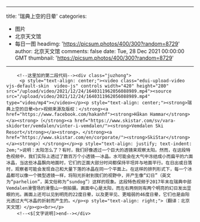 
---
title: '瑞典上空的日晕'
categories: 
 - 图片
 - 北京天文馆
 - 每日一图
headimg: 'https://picsum.photos/400/300?random=8729'
author: 北京天文馆
comments: false
date: Tue, 28 Dec 2021 00:00:00 GMT
thumbnail: 'https://picsum.photos/400/300?random=8729'
---

<div>   

        <!--这里加的第二段代码--><div class="juzhong">
         <p style="text-align: center;"><video class="edui-upload-video  vjs-default-skin  video-js" controls width="420" height="280" src="/upload/video/2021/12/24/1640311962056088989.mp4"><source src="/upload/video/2021/12/24/1640311962056088989.mp4" type="video/mp4"></video></p><p style="text-align: center;"><strong>瑞典上空的日晕<br>视频来源及版权：</strong><a href="https://www.facebook.com/hakanhf"><strong>Håkan Hammar</strong></a><strong>（</strong><a href="https://www.skistar.com/sv/vara-skidorter/vemdalen/vinter-i-vemdalen/"><strong>Vemdalen Ski Resort</strong></a><strong>，</strong><a href="https://www.skistar.com/en/corporate/"><strong>SkiStar</strong></a><strong>）</strong></p><p style="text-align: justify; text-indent: 2em;">说明：太阳怎么了？有时，我们好像透过一个巨大的透镜来观察太阳。然而，在这段特色视频中，我们实际上透过了数百万个小透镜——冰晶。水可能会在大气中冻结成小而扁平的六面冰晶，当这些冰晶飘向地面时，它们的正面大部分时间都保持平坦并与地面平行。在日出或日落时，观察者可能会发现自己和大量下落的冰晶在同一个平面上。在这样的排列形式下，每一个冰晶都可以像一个微型透镜一样，将阳光折射到我们的视野中，并产生像“幻日”（英文为“parhelion”，英文俗称为“sundog”）这样的现象。这段特色视频于2017年末在瑞典中部Vemdalen滑雪场的滑雪山一侧拍摄。画面中心是太阳，而左右两侧则有两个明亮的幻日发出显眼的光。画面上还可以见到明亮的22度日晕，以及更罕见、更暗弱的46度日晕，它们也是由阳光透过大气冰晶的折射而产生的。</p><p style="text-align: right;">（翻译：北京天文馆）</p><p><br></p>
        <!--<$[文字说明]>end--></div>
      
      
</div>
            